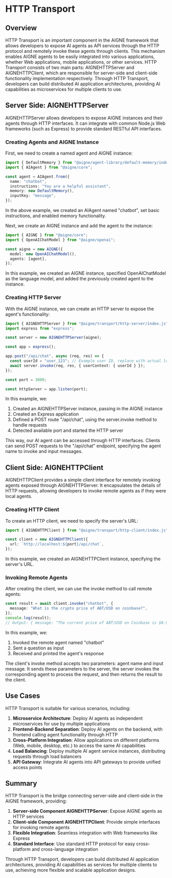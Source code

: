 # HTTP Transport

## Overview

HTTP Transport is an important component in the AIGNE framework that allows developers to expose AI agents as API services through the HTTP protocol and remotely invoke these agents through clients. This mechanism enables AIGNE agents to be easily integrated into various applications, whether Web applications, mobile applications, or other services. HTTP Transport consists of two main parts: AIGNEHTTPServer and AIGNEHTTPClient, which are responsible for server-side and client-side functionality implementation respectively. Through HTTP Transport, developers can build distributed AI application architectures, providing AI capabilities as microservices for multiple clients to use.

## Server Side: AIGNEHTTPServer

AIGNEHTTPServer allows developers to expose AIGNE instances and their agents through HTTP interfaces. It can integrate with common Node.js Web frameworks (such as Express) to provide standard RESTful API interfaces.

### Creating Agents and AIGNE Instance

First, we need to create a named agent and AIGNE instance:

```ts file="../../docs-examples/test/concepts/http-transport.test.ts" region="example-http-transport-create-named-agent"
import { DefaultMemory } from "@aigne/agent-library/default-memory/index.js";
import { AIAgent } from "@aigne/core";

const agent = AIAgent.from({
  name: "chatbot",
  instructions: "You are a helpful assistant",
  memory: new DefaultMemory(),
  inputKey: "message",
});
```

In the above example, we created an AIAgent named "chatbot", set basic instructions, and enabled memory functionality.

Next, we create an AIGNE instance and add the agent to the instance:

```ts file="../../docs-examples/test/concepts/http-transport.test.ts" region="example-http-transport-create-aigne"
import { AIGNE } from "@aigne/core";
import { OpenAIChatModel } from "@aigne/openai";

const aigne = new AIGNE({
  model: new OpenAIChatModel(),
  agents: [agent],
});
```

In this example, we created an AIGNE instance, specified OpenAIChatModel as the language model, and added the previously created agent to the instance.

### Creating HTTP Server

With the AIGNE instance, we can create an HTTP server to expose the agent's functionality:

```ts file="../../docs-examples/test/concepts/http-transport.test.ts" region="example-http-transport-create-http-server"
import { AIGNEHTTPServer } from "@aigne/transport/http-server/index.js";
import express from "express";

const server = new AIGNEHTTPServer(aigne);

const app = express();

app.post("/api/chat", async (req, res) => {
  const userId = "user_123"; // Example user ID, replace with actual logic to get user ID
  await server.invoke(req, res, { userContext: { userId } });
});

const port = 3000;

const httpServer = app.listen(port);
```

In this example, we:

1. Created an AIGNEHTTPServer instance, passing in the AIGNE instance
2. Created an Express application
3. Defined a POST route "/api/chat", using the server.invoke method to handle requests
4. Detected available port and started the HTTP server

This way, our AI agent can be accessed through HTTP interfaces. Clients can send POST requests to the "/api/chat" endpoint, specifying the agent name to invoke and input messages.

## Client Side: AIGNEHTTPClient

AIGNEHTTPClient provides a simple client interface for remotely invoking agents exposed through AIGNEHTTPServer. It encapsulates the details of HTTP requests, allowing developers to invoke remote agents as if they were local agents.

### Creating HTTP Client

To create an HTTP client, we need to specify the server's URL:

```ts file="../../docs-examples/test/concepts/http-transport.test.ts" region="example-http-client-create-client"
import { AIGNEHTTPClient } from "@aigne/transport/http-client/index.js";

const client = new AIGNEHTTPClient({
  url: `http://localhost:${port}/api/chat`,
});
```

In this example, we created an AIGNEHTTPClient instance, specifying the server's URL.

### Invoking Remote Agents

After creating the client, we can use the invoke method to call remote agents:

```ts file="../../docs-examples/test/concepts/http-transport.test.ts" region="example-http-client-invoke-agent"
const result = await client.invoke("chatbot", {
  message: "What is the crypto price of ABT/USD on coinbase?",
});
console.log(result);
// Output: { message: "The current price of ABT/USD on Coinbase is $0.9684." }
```

In this example, we:

1. Invoked the remote agent named "chatbot"
2. Sent a question as input
3. Received and printed the agent's response

The client's invoke method accepts two parameters: agent name and input message. It sends these parameters to the server, the server invokes the corresponding agent to process the request, and then returns the result to the client.

## Use Cases

HTTP Transport is suitable for various scenarios, including:

1. **Microservice Architecture**: Deploy AI agents as independent microservices for use by multiple applications
2. **Frontend-Backend Separation**: Deploy AI agents on the backend, with frontend calling agent functionality through HTTP
3. **Cross-Platform Integration**: Allow applications on different platforms (Web, mobile, desktop, etc.) to access the same AI capabilities
4. **Load Balancing**: Deploy multiple AI agent service instances, distributing requests through load balancers
5. **API Gateway**: Integrate AI agents into API gateways to provide unified access points

## Summary

HTTP Transport is the bridge connecting server-side and client-side in the AIGNE framework, providing:

1. **Server-side Component AIGNEHTTPServer**: Expose AIGNE agents as HTTP services
2. **Client-side Component AIGNEHTTPClient**: Provide simple interfaces for invoking remote agents
3. **Flexible Integration**: Seamless integration with Web frameworks like Express
4. **Standard Interface**: Use standard HTTP protocol for easy cross-platform and cross-language integration

Through HTTP Transport, developers can build distributed AI application architectures, providing AI capabilities as services for multiple clients to use, achieving more flexible and scalable application designs.
